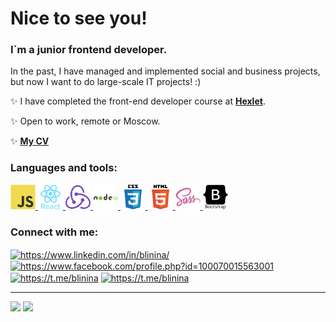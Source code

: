 # Nice to see you!<img src="https://user-images.githubusercontent.com/102224610/196392824-3d9f7cfb-9d8a-4e4d-a1ba-10bdca825d98.gif" alt="" height="65"/>
### I`m a junior frontend developer.

In the past, I have managed and implemented social and business projects, but now I want to do large-scale IT projects! :)

✨ I  have completed the front-end developer course at [**Hexlet**](https://github.com/Hexlet).

✨ Open to work, remote or Moscow.

✨ [**My CV**](https://cv.hexlet.io/resumes/1304)


### Languages and tools: ###
<p align="left">   <a href="https://developer.mozilla.org/en-US/docs/Web/JavaScript" target="_blank" rel="noreferrer"> <img src="https://raw.githubusercontent.com/devicons/devicon/master/icons/javascript/javascript-original.svg" alt="javascript" width="40" height="40"/> </a>  <a href="https://reactjs.org/" target="_blank" rel="noreferrer"> <img src="https://raw.githubusercontent.com/devicons/devicon/master/icons/react/react-original-wordmark.svg" alt="react" width="40" height="40"/> </a> <a href="https://redux.js.org" target="_blank" rel="noreferrer"> <img src="https://raw.githubusercontent.com/devicons/devicon/master/icons/redux/redux-original.svg" alt="redux" width="40" height="40"/> </a>   <a href="https://nodejs.org" target="_blank" rel="noreferrer"> <img src="https://raw.githubusercontent.com/devicons/devicon/master/icons/nodejs/nodejs-original-wordmark.svg" alt="nodejs" width="40" height="40"/> </a>  <a href="https://www.w3schools.com/css/" target="_blank" rel="noreferrer"> <img src="https://raw.githubusercontent.com/devicons/devicon/master/icons/css3/css3-original-wordmark.svg" alt="css3" width="40" height="40"/> </a>   <a href="https://www.w3.org/html/" target="_blank" rel="noreferrer"> <img src="https://raw.githubusercontent.com/devicons/devicon/master/icons/html5/html5-original-wordmark.svg" alt="html5" width="40" height="40"/> </a>  <a href="https://sass-lang.com" target="_blank" rel="noreferrer"> <img src="https://raw.githubusercontent.com/devicons/devicon/master/icons/sass/sass-original.svg" alt="sass" width="40" height="40"/> </a>  <a href="https://getbootstrap.com" target="_blank" rel="noreferrer"> <img src="https://raw.githubusercontent.com/devicons/devicon/master/icons/bootstrap/bootstrap-plain-wordmark.svg" alt="bootstrap" width="40" height="40"/> </a> </p>


<h3 align="left">Connect with me:</h3>
<p align="left">
<a href="https://linkedin.com/in/https://www.linkedin.com/in/blinina/" target="blank"><img align="center" src="https://raw.githubusercontent.com/rahuldkjain/github-profile-readme-generator/master/src/images/icons/Social/linked-in-alt.svg" alt="https://www.linkedin.com/in/blinina/" height="30" width="40" /></a>
<a href="https://fb.com/https://www.facebook.com/profile.php?id=100070015563001" target="blank"><img align="center" src="https://raw.githubusercontent.com/rahuldkjain/github-profile-readme-generator/master/src/images/icons/Social/facebook.svg" alt="https://www.facebook.com/profile.php?id=100070015563001" height="30" width="40" /></a>
<a href="https://t.me/blinina" target="blank"><img align="center" src="https://user-images.githubusercontent.com/102224610/203030399-a3aad574-c978-40c7-b3b7-c94560eb9fee.png" alt="https://t.me/blinina" height="30" width="30"/></a>
<a href="mailto:anastasia.paancake@gmail.com" target="blank"><img align="center" src="https://user-images.githubusercontent.com/102224610/203031731-6e7c9de7-b6d6-47c9-beaa-785bde358bf5.png" alt="https://t.me/blinina" height="32" width="32"/></a>
</p>
<hr>
<img src="https://github-readme-stats.vercel.app/api?username=blinina&title_color=FF7518&text_color=ff69b4&icon_color=8250df&border_color=30363D&show_icons=true&cache_seconds=1800&locale=en&border_radius=5&hide=,issues,&count_private=true&include_all_commit=true"   height="170">
<img src="https://github-readme-stats.vercel.app/api/top-langs/?username=blinina&layout=compact&&title_color=FF7518&text_color=f90a9a&icon_color=8250df&border_color=30363D&CSS_color=ff69b4"  height="170">
